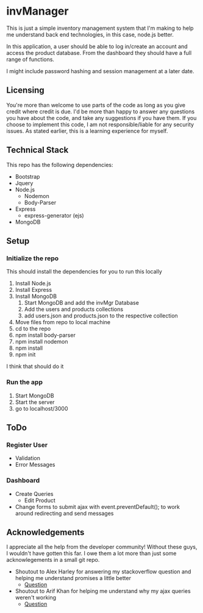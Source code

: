 # invManager
This is just a simple inventory management system that I'm making to help me understand back end technologies, in this case, node.js better.

In this application, a user should be able to log in/create an account and access the product database. From the dashboard they should have a full range of functions.

I might include password hashing and session management at a later date.

## Licensing
You're more than welcome to use parts of the code as long as you give credit where credit is due. I'd be more than happy to answer any questions you have about the code, and take any suggestions if you have them. If you choose to implement this code, I am not responsible/liable for any security issues. As stated earlier, this is a learning experience for myself.

## Technical Stack
This repo has the following dependencies:
* Bootstrap
* Jquery
* Node.js
    * Nodemon
    * Body-Parser
* Express
    * express-generator (ejs)
* MongoDB

## Setup
### Initialize the repo
This should install the dependencies for you to run this locally
1. Install Node.js
1. Install Express
1. Install MongoDB
    1. Start MongoDB and add the invMgr Database
    1. Add the users and products collections
    1. add users.json and products.json to the respective collection
1. Move files from repo to local machine
1. cd to the repo
1. npm install body-parser
1. npm install nodemon
1. npm install
1. npm init

I think that should do it
### Run the app
1. Start MongoDB
1. Start the server
1. go to localhost/3000

## ToDo
### Register User 
* Validation
* Error Messages
### Dashboard
* Create Queries
    * Edit Product
* Change forms to submit ajax with event.preventDefault(); to work around redirecting and send messages

## Acknowledgements
I appreciate all the help from the developer community! Without these guys, I wouldn't have gotten this far. I owe them a lot more than just some acknowlegements in a small git repo.

* Shoutout to Alex Harley for answering my stackoverflow question and helping me understand promises a little better
    * [Question](https://stackoverflow.com/questions/50620704/node-js-connecting-to-mongodb-with-promises?noredirect=1#comment88251738_50620704)
* Shoutout to Arif Khan for helping me understand why my ajax queries weren't working
    * [Question](https://stackoverflow.com/questions/50526160/400-bad-request-node-js-express-ajax/50526221?noredirect=1#comment88065173_50526221)